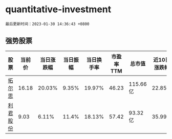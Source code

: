 # quantitative-investment

`最后更新时间：2023-01-30 14:36:43 +0800`

## 强势股票

|股票|当前价|当日涨跌幅|当日振幅|当日换手率|市盈率TTM|总市值|近10日涨跌幅|
|----|----|----|----|----|----|----|----|
|[拓尔思](https://xueqiu.com/S/SZ300229)|16.18|20.03%|9.35%|19.97%|46.23|115.66亿|22.85%|
|[利君股份](https://xueqiu.com/S/SZ002651)|9.03|6.11%|11.4%|18.13%|57.42|93.32亿|35.99%|
